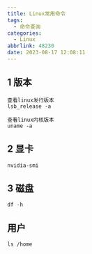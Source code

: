 ```yaml
---
title: Linux常用命令
tags:
  - 命令查询
categories:
  - Linux
abbrlink: 48230
date: 2023-08-17 12:08:11
---
```


## 1 版本
```shell
查看linux发行版本
lsb_release -a

查看linux内核版本
uname -a
```

## 2 显卡
```shell
nvidia-smi
```

## 3 磁盘
```shell
df -h
```

## 用户
```shell
ls /home
```

